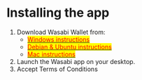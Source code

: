 # Installing the app

1. Download Wasabi Wallet from:
   * [<mark style="color:red;">Windows instructions</mark>](https://docs.wasabiwallet.io/using-wasabi/InstallPackage.html#windows)<mark style="color:red;"></mark>
   * <mark style="color:red;"></mark>[<mark style="color:red;">Debian & Ubuntu instructions</mark>](https://docs.wasabiwallet.io/using-wasabi/InstallPackage.html#debian-and-ubuntu)<mark style="color:red;"></mark>
   * <mark style="color:red;"></mark>[<mark style="color:red;">Mac instructions</mark>](https://docs.wasabiwallet.io/using-wasabi/InstallPackage.html#macos)<mark style="color:red;"></mark>
2. &#x20;Launch the Wasabi app on your desktop.&#x20;
3. Accept Terms of Conditions
